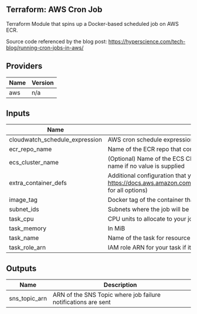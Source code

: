 ## Terraform: AWS Cron Job

Terraform Module that spins up a Docker-based scheduled job on AWS ECR.

Source code referenced by the blog post: https://hyperscience.com/tech-blog/running-cron-jobs-in-aws/

## Providers

| Name | Version |
|------|---------|
| aws | n/a |

## Inputs

| Name | Description | Type | Default | Required |
|------|-------------|------|---------|:--------:|
| cloudwatch\_schedule\_expression | AWS cron schedule expression | `string` | n/a | yes |
| ecr\_repo\_name | Name of the ECR repo that contains the Docker image of your cron job | `string` | n/a | yes |
| ecs\_cluster\_name | (Optional) Name of the ECS Cluster that you want to execute your cron job. Defaults to your task name if no value is supplied | `string` | `""` | no |
| extra\_container\_defs | Additional configuration that you want to add to your task definition (see https://docs.aws.amazon.com/AmazonECS/latest/developerguide/task_definition_parameters.html for all options) | `map(any)` | `{}` | no |
| image\_tag | Docker tag of the container that you want to run | `string` | n/a | yes |
| subnet\_ids | Subnets where the job will be run | `list(string)` | n/a | yes |
| task\_cpu | CPU units to allocate to your job (vCPUs \* 1024) | `number` | `1024` | no |
| task\_memory | In MiB | `number` | `2048` | no |
| task\_name | Name of the task for resource naming | `string` | n/a | yes |
| task\_role\_arn | IAM role ARN for your task if it needs to access any AWS resources | `any` | `null` | no |

## Outputs

| Name | Description |
|------|-------------|
| sns\_topic\_arn | ARN of the SNS Topic where job failure notifications are sent |

